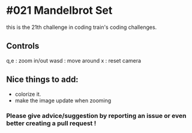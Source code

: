 # #021 Mandelbrot Set

this is the 21th challenge in coding train's coding challenges.

## Controls

q,e : zoom in/out
wasd : move around
x : reset camera

## Nice things to add: 

- colorize it.
- make the image update when zooming


### Please give advice/suggestion by reporting an issue or even better creating a pull request !